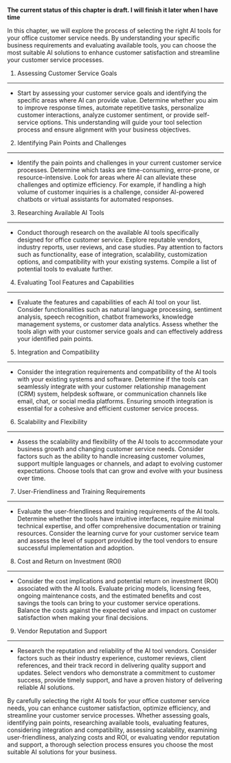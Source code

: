 **The current status of this chapter is draft. I will finish it later when I have time**

In this chapter, we will explore the process of selecting the right AI tools for your office customer service needs. By understanding your specific business requirements and evaluating available tools, you can choose the most suitable AI solutions to enhance customer satisfaction and streamline your customer service processes.

1. Assessing Customer Service Goals
-----------------------------------

* Start by assessing your customer service goals and identifying the specific areas where AI can provide value. Determine whether you aim to improve response times, automate repetitive tasks, personalize customer interactions, analyze customer sentiment, or provide self-service options. This understanding will guide your tool selection process and ensure alignment with your business objectives.

2. Identifying Pain Points and Challenges
-----------------------------------------

* Identify the pain points and challenges in your current customer service processes. Determine which tasks are time-consuming, error-prone, or resource-intensive. Look for areas where AI can alleviate these challenges and optimize efficiency. For example, if handling a high volume of customer inquiries is a challenge, consider AI-powered chatbots or virtual assistants for automated responses.

3. Researching Available AI Tools
---------------------------------

* Conduct thorough research on the available AI tools specifically designed for office customer service. Explore reputable vendors, industry reports, user reviews, and case studies. Pay attention to factors such as functionality, ease of integration, scalability, customization options, and compatibility with your existing systems. Compile a list of potential tools to evaluate further.

4. Evaluating Tool Features and Capabilities
--------------------------------------------

* Evaluate the features and capabilities of each AI tool on your list. Consider functionalities such as natural language processing, sentiment analysis, speech recognition, chatbot frameworks, knowledge management systems, or customer data analytics. Assess whether the tools align with your customer service goals and can effectively address your identified pain points.

5. Integration and Compatibility
--------------------------------

* Consider the integration requirements and compatibility of the AI tools with your existing systems and software. Determine if the tools can seamlessly integrate with your customer relationship management (CRM) system, helpdesk software, or communication channels like email, chat, or social media platforms. Ensuring smooth integration is essential for a cohesive and efficient customer service process.

6. Scalability and Flexibility
------------------------------

* Assess the scalability and flexibility of the AI tools to accommodate your business growth and changing customer service needs. Consider factors such as the ability to handle increasing customer volumes, support multiple languages or channels, and adapt to evolving customer expectations. Choose tools that can grow and evolve with your business over time.

7. User-Friendliness and Training Requirements
----------------------------------------------

* Evaluate the user-friendliness and training requirements of the AI tools. Determine whether the tools have intuitive interfaces, require minimal technical expertise, and offer comprehensive documentation or training resources. Consider the learning curve for your customer service team and assess the level of support provided by the tool vendors to ensure successful implementation and adoption.

8. Cost and Return on Investment (ROI)
--------------------------------------

* Consider the cost implications and potential return on investment (ROI) associated with the AI tools. Evaluate pricing models, licensing fees, ongoing maintenance costs, and the estimated benefits and cost savings the tools can bring to your customer service operations. Balance the costs against the expected value and impact on customer satisfaction when making your final decisions.

9. Vendor Reputation and Support
--------------------------------

* Research the reputation and reliability of the AI tool vendors. Consider factors such as their industry experience, customer reviews, client references, and their track record in delivering quality support and updates. Select vendors who demonstrate a commitment to customer success, provide timely support, and have a proven history of delivering reliable AI solutions.

By carefully selecting the right AI tools for your office customer service needs, you can enhance customer satisfaction, optimize efficiency, and streamline your customer service processes. Whether assessing goals, identifying pain points, researching available tools, evaluating features, considering integration and compatibility, assessing scalability, examining user-friendliness, analyzing costs and ROI, or evaluating vendor reputation and support, a thorough selection process ensures you choose the most suitable AI solutions for your business.
